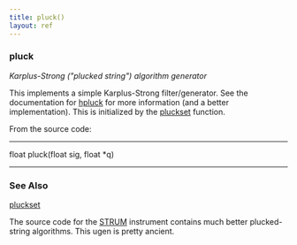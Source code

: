 ```yaml
---
title: pluck()
layout: ref
---
```


### pluck

*Karplus-Strong ("plucked string") algorithm generator*  
  
This implements a simple Karplus-Strong filter/generator. See the
documentation for [hpluck](hpluck.html) for more information (and a
better implementation). This is initialized by the
[pluckset](pluckset.html) function.

From the source code:

-----

float pluck(float sig, float \*q)

-----

### See Also

[pluckset](pluckset.html)

The source code for the [STRUM](../instruments/STRUM.html) instrument
contains much better plucked-string algorithms. This ugen is pretty
ancient.
